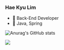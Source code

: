 ### Hae Kyu Lim

- 🐥 Back-End Developer
- 🌱 Java, Spring

![Anurag's GitHub stats](https://github-readme-stats.vercel.app/api?username=limhaekyu&show_icons=true&theme=merko)

 <img src="http://mazandi.herokuapp.com/api?handle={limhaekyu}&theme=warm"/>
<!-- **limhaekyu/limhaekyu** is a ✨ _special_ ✨ repository because its `README.md` (this file) appears on your GitHub profile.



Here are some ideas to get you started:

- 🔭 I’m currently working on ...
- 🌱 I’m currently learning ...
- 👯 I’m looking to collaborate on ...
- 🤔 I’m looking for help with ...
- 💬 Ask me about ...
- 📫 How to reach me: ...
- 😄 Pronouns: ...
- ⚡ Fun fact: ... -->


